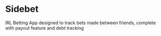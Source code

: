 # Sidebet
IRL Betting App designed to track bets made between friends, complete with payout feature and debt tracking
